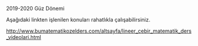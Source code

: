 2019-2020 Güz Dönemi

Aşağıdaki linkten işlenilen konuları rahatlıkla çalışabilirsiniz.

http://www.bumatematikozelders.com/altsayfa/lineer_cebir_matematik_ders_videolari.html